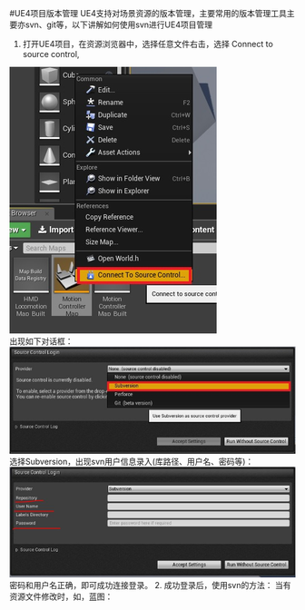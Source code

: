 #UE4项目版本管理
UE4支持对场景资源的版本管理，主要常用的版本管理工具主要亦svn、git等，以下讲解如何使用svn进行UE4项目管理

1. 打开UE4项目，在资源浏览器中，选择任意文件右击，选择 Connect to source control,  

  ![](res/versionControl_1.jpg)     
 出现如下对话框：  
  ![](res/versionControl_2.jpg)  
 选择Subversion，出现svn用户信息录入(库路径、用户名、密码等)：
![](res/versionControl_3.jpg) 
密码和用户名正确，即可成功连接登录。
2. 成功登录后，使用svn的方法：
 当有资源文件修改时，如，蓝图：

  
